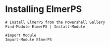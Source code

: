 # Installing ElmerPS

    # Install ElmerPS from the Powershell Gallery
    Find-Module ElmerPS | Install-Module

    #Import Module
    Import-Module ElmerPS
